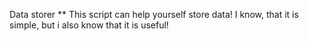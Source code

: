 Data storer
**
This script can help yourself store data! I know, that it is simple, but i also know that it is useful!
